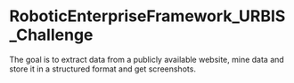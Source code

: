 # RoboticEnterpriseFramework_URBIS_Challenge
The goal is to extract data from a publicly available website, mine data and store it in a structured format and get screenshots. 
